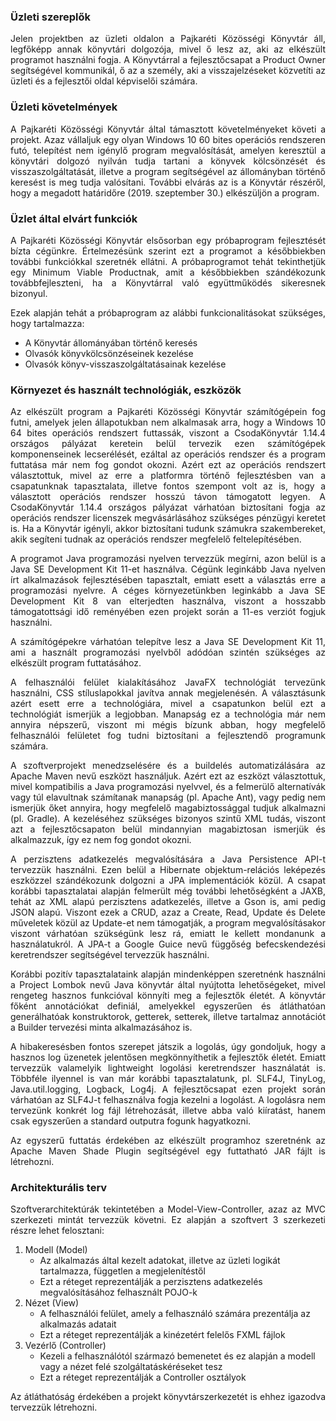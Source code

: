 ### Üzleti szereplők
<p align="justify">Jelen projektben az üzleti oldalon a Pajkaréti Közösségi Könyvtár áll, legfőképp annak könyvtári dolgozója, mivel ő lesz az, aki az elkészült programot használni fogja. A Könyvtárral a fejlesztőcsapat a Product Owner segítségével kommunikál, ő az a személy, aki a visszajelzéseket közvetíti az üzleti és a fejlesztői oldal képviselői számára.</p>

### Üzleti követelmények
<p align="justify">A Pajkaréti Közösségi Könyvtár által támasztott követelményeket követi a projekt. Azaz vállaljuk egy olyan Windows 10 60 bites operációs rendszeren futó, telepítést nem igénylő program megvalósítását, amelyen keresztül a könyvtári dolgozó nyilván tudja tartani a könyvek kölcsönzését és visszaszolgáltatását, illetve a program segítségével az állományban történő keresést is meg tudja valósítani. További elvárás az is a Könyvtár részéről, hogy a megadott határidőre (2019. szeptember 30.) elkészüljön a program.</p>

### Üzlet által elvárt funkciók
<p align="justify">A Pajkaréti Közösségi Könyvtár elsősorban egy próbaprogram fejlesztését bízta cégünkre. Értelmezésünk szerint ezt a programot a későbbiekben további funkciókkal szeretnék ellátni. A próbaprogramot tehát tekinthetjük egy Minimum Viable Productnak, amit a későbbiekben szándékozunk továbbfejleszteni, ha a Könyvtárral való együttműködés sikeresnek bizonyul.</p>

<p align="justify"> Ezek alapján tehát a próbaprogram az alábbi funkcionalitásokat szükséges, hogy tartalmazza:</p>

* A Könyvtár állományában történő keresés
* Olvasók könyvkölcsönzéseinek kezelése
* Olvasók könyv-visszaszolgáltatásainak kezelése

### Környezet és használt technológiák, eszközök
<p align="justify">Az elkészült program a Pajkaréti Közösségi Könyvtár számítógépein fog futni, amelyek jelen állapotukban nem alkalmasak arra, hogy a Windows 10 64 bites operációs rendszert futtassák, viszont a CsodaKönyvtár 1.14.4 országos pályázat keretein belül tervezik ezen számítógépek komponenseinek lecserélését, ezáltal az operációs rendszer és a program futtatása már nem fog gondot okozni. Azért ezt az operációs rendszert választottuk, mivel az erre a platformra történő fejlesztésben van a csapatunknak tapasztalata, illetve fontos szempont volt az is, hogy a választott operációs rendszer hosszú távon támogatott legyen. A CsodaKönyvtár 1.14.4 országos pályázat várhatóan biztosítani fogja az operációs rendszer licenszek megvásárlásához szükséges pénzügyi keretet is. Ha a Könyvtár igényli, akkor biztosítani tudunk számukra szakembereket, akik segíteni tudnak az operációs rendszer megfelelő feltelepítésében.</p>

<p align="justify">A programot Java programozási nyelven tervezzük megírni, azon belül is a Java SE Development Kit 11-et használva. Cégünk leginkább Java nyelven írt alkalmazások fejlesztésében tapasztalt, emiatt esett a választás erre a programozási nyelvre. A céges környezetünkben leginkább a Java SE Development Kit 8 van elterjedten használva, viszont a hosszabb támogatottsági idő reményében ezen projekt során a 11-es verziót fogjuk használni.</p>

<p align="justify">A számítógépekre várhatóan telepítve lesz a Java SE Development Kit 11, ami a használt programozási nyelvből adódóan szintén szükséges az elkészült program futtatásához.</p>

<p align="justify">A felhasználói felület kialakításához JavaFX technológiát tervezünk használni, CSS stíluslapokkal javítva annak megjelenésén. A választásunk azért esett erre a technológiára, mivel a csapatunkon belül ezt a technológiát ismerjük a legjobban. Manapság ez a technológia már nem annyira népszerű, viszont mi mégis bízunk abban, hogy megfelelő felhasználói felületet fog tudni biztosítani a fejlesztendő programunk számára.</p>

<p align="justify">A szoftverprojekt menedzselésére és a buildelés automatizálására az Apache Maven nevű eszközt használjuk. Azért ezt az eszközt választottuk, mivel kompatibilis a Java programozási nyelvvel, és a felmerülő alternatívák vagy túl elavultnak számítanak manapság (pl. Apache Ant), vagy pedig nem ismerjük őket annyira, hogy megfelelő magabiztossággal tudjuk alkalmazni (pl. Gradle). A kezeléséhez szükséges bizonyos szintű XML tudás, viszont azt a fejlesztőcsapaton belül mindannyian magabiztosan ismerjük és alkalmazzuk, így ez nem fog gondot okozni.</p>

<p align="justify">A perzisztens adatkezelés megvalósítására a Java Persistence API-t tervezzük használni. Ezen belül a Hibernate objektum-relációs leképezés eszközzel szándékozunk dolgozni a JPA implementációk közül. A csapat korábbi tapasztalatai alapján felmerült még további lehetőségként a JAXB, tehát az XML alapú perzisztens adatkezelés, illetve a Gson is, ami pedig JSON alapú. Viszont ezek a CRUD, azaz a Create, Read, Update és Delete műveletek közül az Update-et nem támogatják, a program megvalósításakor viszont várhatóan szükségünk lesz rá, emiatt le kellett mondanunk a használatukról. A JPA-t a Google Guice nevű függőség befecskendezési keretrendszer segítségével tervezzük használni.</p>

<p align="justify">Korábbi pozitív tapasztalataink alapján mindenképpen szeretnénk használni a Project Lombok nevű Java könyvtár által nyújtotta lehetőségeket, mivel rengeteg hasznos funkcióval könnyíti meg a fejlesztők életét. A könyvtár főként annotációkat definiál, amelyekkel egyszerűen és átláthatóan generálhatóak konstruktorok, getterek, setterek, illetve tartalmaz annotációt a Builder tervezési minta alkalmazásához is.</p>

<p align="justify">A hibakeresésben fontos szerepet játszik a logolás, úgy gondoljuk, hogy a hasznos log üzenetek jelentősen megkönnyíthetik a fejlesztők életét. Emiatt tervezzük valamelyik lightweight logolási keretrendszer használatát is. Többféle ilyennel is van már korábbi tapasztalatunk, pl. SLF4J, TinyLog, Java.util.logging, Logback, Log4j. A fejlesztőcsapat ezen projekt során várhatóan az SLF4J-t felhasználva fogja kezelni a logolást. A logolásra nem tervezünk konkrét log fájl létrehozását, illetve abba való kiíratást, hanem csak egyszerűen a standard outputra fogunk hagyatkozni.</p>

<p align="justify">Az egyszerű futtatás érdekében az elkészült programhoz szeretnénk az Apache Maven Shade Plugin segítségével egy futtatható JAR fájlt is létrehozni.</p>

### Architekturális terv
<p align="justify">Szoftverarchitektúrák tekintetében a Model-View-Controller, azaz az MVC szerkezeti mintát tervezzük követni. Ez alapján a szoftvert 3 szerkezeti részre lehet felosztani:</p>

1. Modell (Model)  
    * Az alkalmazás által kezelt adatokat, illetve az üzleti logikát tartalmazza, független a megjelenítéstől
    * Ezt a réteget reprezentálják a perzisztens adatkezelés megvalósításához felhasznált POJO-k
2. Nézet (View)  
    * A felhasználói felület, amely a felhasználó számára prezentálja az alkalmazás adatait
    * Ezt a réteget reprezentálják a kinézetért felelős FXML fájlok
3. Vezérlő (Controller)  
    * Kezeli a felhasználótól származó bemenetet és ez alapján a modell vagy a nézet felé szolgáltatáskéréseket tesz
    * Ezt a réteget reprezentálják a Controller osztályok

<p align="justify">Az átláthatóság érdekében a projekt könyvtárszerkezetét is ehhez igazodva tervezzük létrehozni.</p>